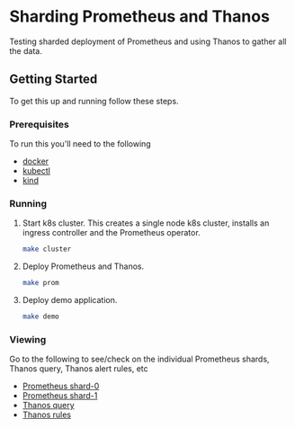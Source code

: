 # Sharding Prometheus and Thanos
Testing sharded deployment of Prometheus and using Thanos to gather all the data.

## Getting Started

To get this up and running follow these steps.

### Prerequisites

To run this you'll need to the following
* [docker](https://docs.docker.com/get-docker/)
* [kubectl](https://kubernetes.io/docs/tasks/tools/install-kubectl/)
* [kind](https://kind.sigs.k8s.io/docs/user/quick-start#installation)

### Running

1. Start k8s cluster. This creates a single node k8s cluster, installs an ingress controller and the Prometheus operator.
    ```sh
    make cluster
    ```

2. Deploy Prometheus and Thanos.
    ```sh
    make prom
    ```

3. Deploy demo application.
    ```sh
    make demo
    ```


### Viewing

Go to the following to see/check on the individual Prometheus shards, Thanos query, Thanos alert rules, etc
* [Prometheus shard-0](http://shard-0.localhost:30900/targets)
* [Prometheus shard-1](http://shard-1.localhost:30900/targets)
* [Thanos query](http://thanos.localhost:30900/graph?g0.range_input=1h&g0.max_source_resolution=0s&g0.expr=sum(up)%20by%20(prometheus_replica)&g0.tab=1)
* [Thanos rules](http://ruler.localhost:30900/alerts)

